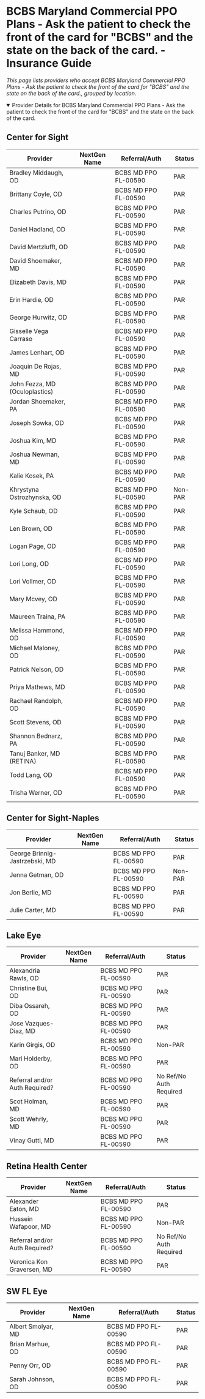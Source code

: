 # BCBS Maryland Commercial PPO Plans - Ask the patient to check the front of the card for "BCBS" and the state on the back of the card. - Insurance Guide

*This page lists providers who accept BCBS Maryland Commercial PPO Plans - Ask the patient to check the front of the card for "BCBS" and the state on the back of the card., grouped by location.*

<details open><summary>Provider Details for BCBS Maryland Commercial PPO Plans - Ask the patient to check the front of the card for "BCBS" and the state on the back of the card.</summary>

## Center for Sight

| Provider | NextGen Name | Referral/Auth | Status |
|----------|-------------|--------------|--------|
| Bradley Middaugh, OD |  | BCBS MD PPO FL-00590 | PAR |
| Brittany Coyle, OD |  | BCBS MD PPO FL-00590 | PAR |
| Charles Putrino, OD |  | BCBS MD PPO FL-00590 | PAR |
| Daniel Hadland, OD |  | BCBS MD PPO FL-00590 | PAR |
| David Mertzlufft, OD |  | BCBS MD PPO FL-00590 | PAR |
| David Shoemaker, MD |  | BCBS MD PPO FL-00590 | PAR |
| Elizabeth Davis, MD |  | BCBS MD PPO FL-00590 | PAR |
| Erin Hardie, OD |  | BCBS MD PPO FL-00590 | PAR |
| George Hurwitz, OD |  | BCBS MD PPO FL-00590 | PAR |
| Gisselle Vega Carraso |  | BCBS MD PPO FL-00590 | PAR |
| James Lenhart, OD |  | BCBS MD PPO FL-00590 | PAR |
| Joaquin De Rojas, MD |  | BCBS MD PPO FL-00590 | PAR |
| John Fezza, MD (Oculoplastics) |  | BCBS MD PPO FL-00590 | PAR |
| Jordan Shoemaker, PA |  | BCBS MD PPO FL-00590 | PAR |
| Joseph Sowka, OD |  | BCBS MD PPO FL-00590 | PAR |
| Joshua Kim, MD |  | BCBS MD PPO FL-00590 | PAR |
| Joshua Newman, MD |  | BCBS MD PPO FL-00590 | PAR |
| Kalie Kosek, PA |  | BCBS MD PPO FL-00590 | PAR |
| Khrystyna Ostrozhynska, OD |  | BCBS MD PPO FL-00590 | Non-PAR |
| Kyle Schaub, OD |  | BCBS MD PPO FL-00590 | PAR |
| Len Brown, OD |  | BCBS MD PPO FL-00590 | PAR |
| Logan Page, OD |  | BCBS MD PPO FL-00590 | PAR |
| Lori Long, OD |  | BCBS MD PPO FL-00590 | PAR |
| Lori Vollmer, OD |  | BCBS MD PPO FL-00590 | PAR |
| Mary Mcvey, OD |  | BCBS MD PPO FL-00590 | PAR |
| Maureen Traina, PA |  | BCBS MD PPO FL-00590 | PAR |
| Melissa Hammond, OD |  | BCBS MD PPO FL-00590 | PAR |
| Michael Maloney, OD |  | BCBS MD PPO FL-00590 | PAR |
| Patrick Nelson, OD |  | BCBS MD PPO FL-00590 | PAR |
| Priya Mathews, MD |  | BCBS MD PPO FL-00590 | PAR |
| Rachael Randolph, OD |  | BCBS MD PPO FL-00590 | PAR |
| Scott Stevens, OD |  | BCBS MD PPO FL-00590 | PAR |
| Shannon Bednarz, PA |  | BCBS MD PPO FL-00590 | PAR |
| Tanuj Banker, MD (RETINA) |  | BCBS MD PPO FL-00590 | PAR |
| Todd Lang, OD |  | BCBS MD PPO FL-00590 | PAR |
| Trisha Werner, OD |  | BCBS MD PPO FL-00590 | PAR |

## Center for Sight-Naples

| Provider | NextGen Name | Referral/Auth | Status |
|----------|-------------|--------------|--------|
| George Brinnig-Jastrzebski, MD |  | BCBS MD PPO FL-00590 | PAR |
| Jenna Getman, OD |  | BCBS MD PPO FL-00590 | Non-PAR |
| Jon Berlie, MD |  | BCBS MD PPO FL-00590 | PAR |
| Julie Carter, MD |  | BCBS MD PPO FL-00590 | PAR |

## Lake Eye 

| Provider | NextGen Name | Referral/Auth | Status |
|----------|-------------|--------------|--------|
| Alexandria Rawls, OD |  | BCBS MD PPO FL-00590 | PAR |
| Christine Bui, OD |  | BCBS MD PPO FL-00590 | PAR |
| Diba Ossareh, OD |  | BCBS MD PPO FL-00590 | PAR |
| Jose Vazques-Diaz, MD |  | BCBS MD PPO FL-00590 | PAR |
| Karin Girgis, OD |  | BCBS MD PPO FL-00590 | Non-PAR |
| Mari Holderby, OD |  | BCBS MD PPO FL-00590 | PAR |
| Referral and/or Auth Required? |  | BCBS MD PPO FL-00590 | No Ref/No Auth Required |
| Scot Holman, MD |  | BCBS MD PPO FL-00590 | PAR |
| Scott Wehrly, MD |  | BCBS MD PPO FL-00590 | PAR |
| Vinay Gutti, MD |  | BCBS MD PPO FL-00590 | PAR |

## Retina Health Center

| Provider | NextGen Name | Referral/Auth | Status |
|----------|-------------|--------------|--------|
| Alexander Eaton, MD |  | BCBS MD PPO FL-00590 | PAR |
| Hussein Wafapoor, MD |  | BCBS MD PPO FL-00590 | Non-PAR |
| Referral and/or Auth Required? |  | BCBS MD PPO FL-00590 | No Ref/No Auth Required |
| Veronica Kon Graversen, MD |  | BCBS MD PPO FL-00590 | PAR |

## SW FL Eye

| Provider | NextGen Name | Referral/Auth | Status |
|----------|-------------|--------------|--------|
| Albert Smolyar, MD |  | BCBS MD PPO FL-00590 | PAR |
| Brian Marhue, OD |  | BCBS MD PPO FL-00590 | PAR |
| Penny Orr, OD |  | BCBS MD PPO FL-00590 | PAR |
| Sarah Johnson, OD |  | BCBS MD PPO FL-00590 | PAR |

</details>

